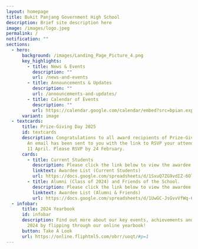 ```yaml
---
layout: homepage
title: Bukit Panjang Government High School
description: Brief site description here
image: /images/logo.jpeg
permalink: /
notification: ""
sections:
  - hero:
      background: /images/Landing_Page_Picture_4.png
      key_highlights:
        - title: News & Events
          description: ""
          url: /news-and-events
        - title: Announcements & Updates
          description: ""
          url: /announcements-and-updates/
        - title: Calendar of Events
          description: ""
          url: https://calendar.google.com/calendar/embed?src=bpian.experience%40gmail.com&ctz=Asia%2FSingapore
      variant: image
  - textcards:
      title: Prize-Giving Day 2025
      id: textcards
      description: Congratulations to all award recipients of Prize-Giving Day 2025!
        An email has been sent to you with the link to RSVP your attendance on
        11 April. Please RSVP by 24 February.
      cards:
        - title: Current Students
          description: Please click the link below to view the awardee list.
          linktext: Awardee List (Current Students)
          url: https://docs.google.com/spreadsheets/d/1SxuQ7ZG9vdIZ-6Ol_hqmpGjKnv6x4-5YclWDtw8TdRs/edit?gid=0#gid=0
        - title: Alumni (Class of 2024) and Friends of the School.
          description: Please click the link below to view the awardee list.
          linktext: Awardee List (Alumni & Friends)
          url: https://docs.google.com/spreadsheets/d/1UwGC-JsGvvVfWq-6OClemahis8_1mZXhcr5ZsLP37tU/edit?gid=0#gid=0
  - infobar:
      title: 2024 Yearbook
      id: infobar
      description: Find out more about our key events, achievements and milestones in
        2024 by flipping through our online yearbook!
      button: Take A Look
      url: https://online.fliphtml5.com/obrr/uoqt/#p=1
---
```

